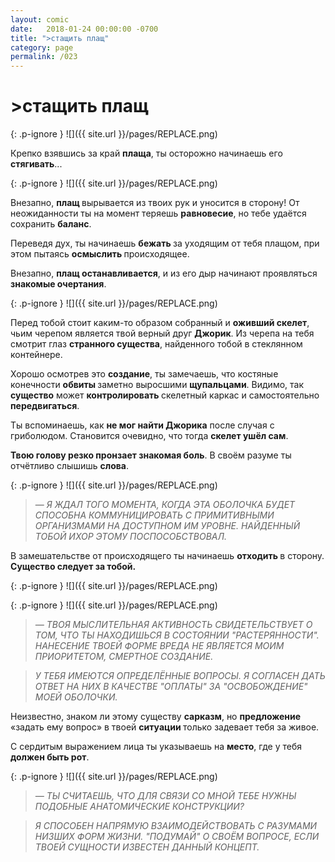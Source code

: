 ```yaml
---
layout: comic
date:   2018-01-24 00:00:00 -0700
title: ">стащить плащ"
category: page
permalink: /023
---
```

# >стащить плащ

{: .p-ignore }
![]({{ site.url }}/pages/REPLACE.png)

Крепко взявшись за край <strong>плаща</strong>, ты осторожно начинаешь его <strong>стягивать</strong>...

{: .p-ignore }
![]({{ site.url }}/pages/REPLACE.png)

Внезапно, <strong>плащ </strong>вырывается из твоих рук и уносится в сторону! От неожиданности ты на момент теряешь <strong>равновесие</strong>, но тебе удаётся сохранить <strong>баланс</strong>.

Переведя дух, ты начинаешь <strong>бежать </strong>за уходящим от тебя плащом, при этом пытаясь <strong>осмыслить </strong>происходящее.

Внезапно, <strong>плащ останавливается</strong>, и из его дыр начинают проявляться <strong>знакомые очертания</strong>.

{: .p-ignore }
![]({{ site.url }}/pages/REPLACE.png)

Перед тобой стоит каким-то образом собранный и <strong>оживший скелет</strong>, чьим черепом является твой верный друг <strong>Джорик</strong>. Из черепа на тебя смотрит глаз <strong>странного существа</strong>, найденного тобой в стеклянном контейнере.

Хорошо осмотрев это <strong>создание</strong>, ты замечаешь, что костяные конечности <strong>обвиты </strong>заметно выросшими <strong>щупальцами</strong>. Видимо, так <strong>существо</strong> может <strong>контролировать </strong>скелетный каркас и самостоятельно <strong>передвигаться</strong>.

Ты вспоминаешь, как <strong>не мог найти Джорика</strong> после случая с гриболюдом. Становится очевидно, что тогда <strong>скелет ушёл сам</strong>.

<strong>Твою голову резко пронзает знакомая боль</strong>. В своём разуме ты отчётливо слышишь <strong>слова</strong>.

{: .p-ignore }
![]({{ site.url }}/pages/REPLACE.png)

<blockquote>— <em>Я ЖДАЛ ТОГО МОМЕНТА, КОГДА ЭТА ОБОЛОЧКА БУДЕТ СПОСОБНА КОММУНИЦИРОВАТЬ С ПРИМИТИВНЫМИ ОРГАНИЗМАМИ НА ДОСТУПНОМ ИМ УРОВНЕ. НАЙДЕННЫЙ ТОБОЙ ИХОР ЭТОМУ ПОСПОСОБСТВОВАЛ.</em></blockquote>

В замешательстве от происходящего ты начинаешь <strong>отходить </strong>в сторону. <strong>Существо следует за тобой.</strong>

{: .p-ignore }
![]({{ site.url }}/pages/REPLACE.png)

{: .p-ignore }
![]({{ site.url }}/pages/REPLACE.png)

<blockquote><em>— ТВОЯ МЫСЛИТЕЛЬНАЯ АКТИВНОСТЬ СВИДЕТЕЛЬСТВУЕТ О ТОМ, ЧТО ТЫ НАХОДИШЬСЯ В СОСТОЯНИИ "РАСТЕРЯННОСТИ". НАНЕСЕНИЕ ТВОЕЙ ФОРМЕ ВРЕДА НЕ ЯВЛЯЕТСЯ МОИМ ПРИОРИТЕТОМ, СМЕРТНОЕ СОЗДАНИЕ.</em></blockquote>

<blockquote><em>У ТЕБЯ ИМЕЮТСЯ ОПРЕДЕЛЁННЫЕ ВОПРОСЫ. Я СОГЛАСЕН ДАТЬ ОТВЕТ НА НИХ В КАЧЕСТВЕ "ОПЛАТЫ" ЗА "ОСВОБОЖДЕНИЕ" МОЕЙ ОБОЛОЧКИ.</em></blockquote>

Неизвестно, знаком ли этому существу <strong>сарказм</strong>, но <strong>предложение </strong>«задать ему вопрос» в твоей <strong>ситуации </strong>только задевает тебя за живое. 

С сердитым выражением лица ты указываешь на <strong>место</strong>, где у тебя <strong>должен быть рот</strong>.

{: .p-ignore }
![]({{ site.url }}/pages/REPLACE.png)

<blockquote><em>— ТЫ СЧИТАЕШЬ, ЧТО ДЛЯ СВЯЗИ СО МНОЙ ТЕБЕ НУЖНЫ ПОДОБНЫЕ АНАТОМИЧЕСКИЕ КОНСТРУКЦИИ?</em></blockquote>

<blockquote><em>Я СПОСОБЕН НАПРЯМУЮ ВЗАИМОДЕЙСТВОВАТЬ С РАЗУМАМИ НИЗШИХ ФОРМ ЖИЗНИ. "ПОДУМАЙ" О СВОЁМ ВОПРОСЕ, ЕСЛИ ТВОЕЙ СУЩНОСТИ ИЗВЕСТЕН ДАННЫЙ КОНЦЕПТ.</em></blockquote>
